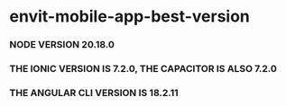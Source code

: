 # envit-mobile-app-best-version

### NODE VERSION 20.18.0
### THE IONIC VERSION IS 7.2.0, THE CAPACITOR IS ALSO 7.2.0
### THE ANGULAR CLI VERSION IS 18.2.11
